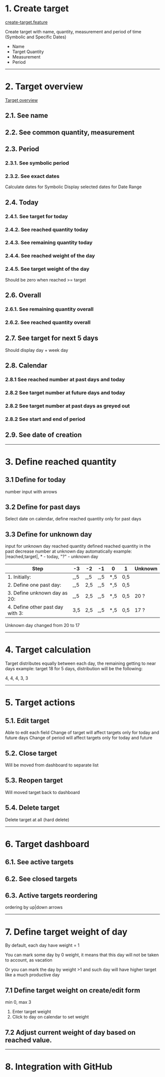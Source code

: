 # 1. Create target

[create-target.feature](cypress/e2e/create-target.feature)

Create target with name, quantity, measurement and period of time (Symbolic and Specific Dates)

- Name
- Target Quantity
- Measurement
- Period

---

# 2. Target overview

[Target overview](cypress/e2e/target-overview.feature)

## 2.1. See name

## 2.2. See common quantity, measurement

## 2.3. Period

### 2.3.1. See symbolic period

### 2.3.2. See exact dates

Calculate dates for Symbolic
Display selected dates for Date Range

## 2.4. Today

### 2.4.1. See target for today

### 2.4.2. See reached quantity today

### 2.4.3. See remaining quantity today

### 2.4.4. See reached weight of the day

### 2.4.5. See target weight of the day

Should be zero when reached >= target

## 2.6. Overall

### 2.6.1. See remaining quantity overall

### 2.6.2. See reached quantity overall

## 2.7. See target for next 5 days

Should display day + week day

## 2.8. Calendar

### 2.8.1 See reached number at past days and today

### 2.8.2 See target number at future days and today

### 2.8.2 See target number at past days as greyed out

### 2.8.2 See start and end of period

## 2.9. See date of creation

---

# 3. Define reached quantity

## 3.1 Define for today

number input with arrows

## 3.2 Define for past days

Select date on calendar, define reached quantity only for past days

## 3.3 Define for unknown day

input for unknown day reached quantity
defined reached quantity in the past decrease number at unknown day automatically
example: |reached,target|, * - today, "?" - unknown day

| Step                             | -3  | -2  | -1  | 0   | 1   | Unknown |
|----------------------------------|-----|-----|-----|-----|-----|---------|
| 1. Initially:                    | _,5 | _,5 | _,5 | *,5 | 0,5 |         |
| 2. Define one past day:          | _,5 | 2,5 | _,5 | *,5 | 0,5 |         |
| 3. Define unknown day as 20:     | _,5 | 2,5 | _,5 | *,5 | 0,5 | 20 ?    | 
| 4. Define other past day with 3: | 3,5 | 2,5 | _,5 | *,5 | 0,5 | 17 ?    | 

Unknown day changed from 20 to 17

---

# 4. Target calculation

Target distributes equally between each day, the remaining getting to near days
example: target 18 for 5 days, distribution will be the following:

4, 4, 4, 3, 3

---

# 5. Target actions

## 5.1. Edit target

Able to edit each field
Change of target will affect targets only for today and future days
Change of period will affect targets only for today and future

## 5.2. Close target

Will be moved from dashboard to separate list

## 5.3. Reopen target

Will moved target back to dashboard

## 5.4. Delete target

Delete target at all (hard delete)

---

# 6. Target dashboard

## 6.1. See active targets

## 6.2. See closed targets

## 6.3. Active targets reordering

ordering by up|down arrows

---

# 7. Define target weight of day

By default, each day have weight = 1

You can mark some day by 0 weight,
it means that this day will not be taken to account, as vacation

Or you can mark the day by weight >1
and such day will have higher target like a much productive day

## 7.1 Define target weight on create/edit form

min 0, max 3

1. Enter target weight
2. Click to day on calendar to set weight

## 7.2 Adjust current weight of day based on reached value.

---

# 8. Integration with GitHub
